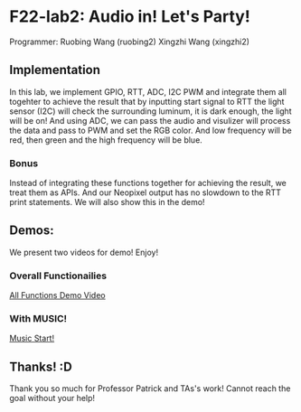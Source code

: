 # F22-lab2: Audio in! Let's Party! 
Programmer: Ruobing Wang (ruobing2) Xingzhi Wang (xingzhi2)
## Implementation
In this lab, we implement GPIO, RTT, ADC, I2C PWM and integrate them all togehter to achieve the result that by inputting start signal to RTT the light sensor (I2C) will check the surrounding luminum, it is dark enough, the light will be on! And using ADC, we can pass the audio and visulizer will process the data and pass to PWM and set the RGB color. And low frequency will be red, then green and the high frequency will be blue.


### Bonus
Instead of integrating these functions together for achieving the result, we treat them as APIs. And our Neopixel output has no slowdown to the RTT print statements. We will also show this in the demo!

## Demos:
We present two videos for demo! Enjoy!

### Overall Functionailies

[All Functions Demo Video](https://youtu.be/AXHHiON3naA "14642 Lab2 All Functions Video")

### With MUSIC!
[Music Start!](https://youtube.com/shorts/4YHEaOblSSY "14642 Lab2 Music Demo Video")

## Thanks! :D  

Thank you so much for Professor Patrick and TAs's work! Cannot reach the goal without your help!